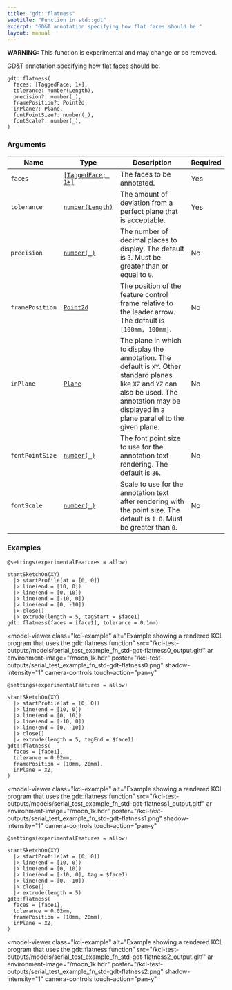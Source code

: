 ```yaml
---
title: "gdt::flatness"
subtitle: "Function in std::gdt"
excerpt: "GD&T annotation specifying how flat faces should be."
layout: manual
---
```


**WARNING:** This function is experimental and may change or be removed.

GD&T annotation specifying how flat faces should be.

```kcl
gdt::flatness(
  faces: [TaggedFace; 1+],
  tolerance: number(Length),
  precision?: number(_),
  framePosition?: Point2d,
  inPlane?: Plane,
  fontPointSize?: number(_),
  fontScale?: number(_),
)
```



### Arguments

| Name | Type | Description | Required |
|----------|------|-------------|----------|
| `faces` | [`[TaggedFace; 1+]`](/docs/kcl-std/types/std-types-TaggedFace) | The faces to be annotated. | Yes |
| `tolerance` | [`number(Length)`](/docs/kcl-std/types/std-types-number) | The amount of deviation from a perfect plane that is acceptable. | Yes |
| `precision` | [`number(_)`](/docs/kcl-std/types/std-types-number) | The number of decimal places to display. The default is `3`. Must be greater than or equal to `0`. | No |
| `framePosition` | [`Point2d`](/docs/kcl-std/types/std-types-Point2d) | The position of the feature control frame relative to the leader arrow. The default is `[100mm, 100mm]`. | No |
| `inPlane` | [`Plane`](/docs/kcl-std/types/std-types-Plane) | The plane in which to display the annotation. The default is `XY`. Other standard planes like `XZ` and `YZ` can also be used. The annotation may be displayed in a plane parallel to the given plane. | No |
| `fontPointSize` | [`number(_)`](/docs/kcl-std/types/std-types-number) | The font point size to use for the annotation text rendering. The default is `36`. | No |
| `fontScale` | [`number(_)`](/docs/kcl-std/types/std-types-number) | Scale to use for the annotation text after rendering with the point size. The default is `1.0`. Must be greater than `0`. | No |


### Examples

```kcl
@settings(experimentalFeatures = allow)

startSketchOn(XY)
  |> startProfile(at = [0, 0])
  |> line(end = [10, 0])
  |> line(end = [0, 10])
  |> line(end = [-10, 0])
  |> line(end = [0, -10])
  |> close()
  |> extrude(length = 5, tagStart = $face1)
gdt::flatness(faces = [face1], tolerance = 0.1mm)

```


<model-viewer
  class="kcl-example"
  alt="Example showing a rendered KCL program that uses the gdt::flatness function"
  src="/kcl-test-outputs/models/serial_test_example_fn_std-gdt-flatness0_output.gltf"
  ar
  environment-image="/moon_1k.hdr"
  poster="/kcl-test-outputs/serial_test_example_fn_std-gdt-flatness0.png"
  shadow-intensity="1"
  camera-controls
  touch-action="pan-y"
>
</model-viewer>

```kcl
@settings(experimentalFeatures = allow)

startSketchOn(XY)
  |> startProfile(at = [0, 0])
  |> line(end = [10, 0])
  |> line(end = [0, 10])
  |> line(end = [-10, 0])
  |> line(end = [0, -10])
  |> close()
  |> extrude(length = 5, tagEnd = $face1)
gdt::flatness(
  faces = [face1],
  tolerance = 0.02mm,
  framePosition = [10mm, 20mm],
  inPlane = XZ,
)

```


<model-viewer
  class="kcl-example"
  alt="Example showing a rendered KCL program that uses the gdt::flatness function"
  src="/kcl-test-outputs/models/serial_test_example_fn_std-gdt-flatness1_output.gltf"
  ar
  environment-image="/moon_1k.hdr"
  poster="/kcl-test-outputs/serial_test_example_fn_std-gdt-flatness1.png"
  shadow-intensity="1"
  camera-controls
  touch-action="pan-y"
>
</model-viewer>

```kcl
@settings(experimentalFeatures = allow)

startSketchOn(XY)
  |> startProfile(at = [0, 0])
  |> line(end = [10, 0])
  |> line(end = [0, 10])
  |> line(end = [-10, 0], tag = $face1)
  |> line(end = [0, -10])
  |> close()
  |> extrude(length = 5)
gdt::flatness(
  faces = [face1],
  tolerance = 0.02mm,
  framePosition = [10mm, 20mm],
  inPlane = XZ,
)

```


<model-viewer
  class="kcl-example"
  alt="Example showing a rendered KCL program that uses the gdt::flatness function"
  src="/kcl-test-outputs/models/serial_test_example_fn_std-gdt-flatness2_output.gltf"
  ar
  environment-image="/moon_1k.hdr"
  poster="/kcl-test-outputs/serial_test_example_fn_std-gdt-flatness2.png"
  shadow-intensity="1"
  camera-controls
  touch-action="pan-y"
>
</model-viewer>


